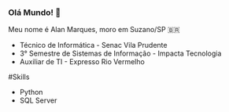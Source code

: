 ### Olá Mundo! 👋

Meu nome é Alan Marques, moro em Suzano/SP 🇧🇷
- Técnico de Informática - Senac Vila Prudente
- 3° Semestre de Sistemas de Informação - Impacta Tecnologia
- Auxiliar de TI - Expresso Rio Vermelho

#Skills
- Python
- SQL Server

